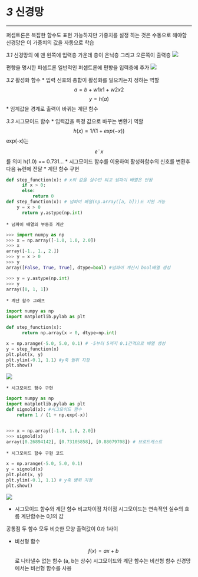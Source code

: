 # *3* 신경망
- - - -
퍼셉트론은 복잡한 함수도 표현 가능하지만 가중치를 설정 하는 것은 수동으로 해야함
신경망은 이 가중치의 값을 자동으로 학습

*3.1* 신경망의 예
맨 왼쪽에 입력층 가운데 층이 은닉층 그리고 오른쪽이 출력층
![](*3*%20%EC%8B%A0%EA%B2%BD%EB%A7%9D/bear_sketch@2x.png)

편향을 명시한 퍼셉트론
일반적인 퍼셉트론에 편향을 입력층에 추가
![](*3*%20%EC%8B%A0%EA%B2%BD%EB%A7%9D/bear_sketch@2x.png)

*3.2* 활성화 함수
       * 입력 신호의 총합이 활성화를 일으키는지 정하는 역할
$$ a = b + w1x1 + w2x2$$
$$ y = h(a) $$
	* 임계값을 경계로 출력이 바뀌는 계단 함수

*3.3* 시그모이드 함수
	* 입력값을 특정 값으로 바꾸는 변환기 역할
$$ h(x) = 1/ (1 +exp(-x)) $$ 
exp(-x)는 $$e^-x$$를 의미
h(1.0) == 0.731...
	* 시그모이드 함수를 이용하여 활성화함수의 신호를 변환후 다음 뉴런에 전달
	* 계단 함수 구현
```python
def step_function(x): # x의 값을 실수만 되고 넘파이 배열은 안됨
	  if x > 0:
	  else:
		  return 0
def step_function(x): # 넘파이 배열(np.array([a, b]))도 지원 가능
    y = x > 0
	  return y.astype(np.int)
```
	
	* 넘파이 배열의 부둥호 계산
```python
>>> import numpy as np
>>> x = np.array([-1.0, 1.0, 2.0])
>>> x
array([-1., 1., 2.])
>>> y = x > 0
>>> y
array([False, True, True], dtype=bool) #넘파이 계산시 bool배열 생성

>>> y = y.astype(np.int)
>>> y
array([0, 1, 1])
```

	* 계단 함수 그래프
```python
import numpy as np
import matplotlib.pylab as plt

def step_function(x):
	  return np.array(x > 0, dtype=np.int)

x = np.arange(-5.0, 5.0, 0.1) # -5부터 5까지 0.1간격으로 배열 생성
y = step_function(x)
plt.plot(x, y)
plt.ylim(-0.1, 1.1) #y축 범위 지정
plt.show()
```

![](*3*%20%EC%8B%A0%EA%B2%BD%EB%A7%9D/image.png)


	* 시그모이드 함수 구현
```python
import numpy as np
import matplotlib.pylab as plt
def sigmold(x): #시그모이드 함수
    return 1 / (1 + np.exp(-x))


>>> x = np.array([-1.0, 1.0, 2.0])
>>> sigmold(x)
array([0.26894142], [0.73105858], [0.88079708]) # 브로드캐스트
```
	* 시그모이드 함수 구현 코드
```python
x = np.arange(-5.0, 5.0, 0.1)
y = sigmold(x)
plt.plot(x, y)
plt.ylim(-0.1, 1.1) # y축 볌위 지정
plt.show()
```
![](*3*%20%EC%8B%A0%EA%B2%BD%EB%A7%9D/image.png)

* 시그모이드 함수와 계단 함수 비교차이점
차이점
시그모이드는 연속적인 실수의 흐름
계단함수는 0,1의 값

공통점
두 함수 모두 비슷한 모양
출력값이 0과 1사이

* 비선형 함수
$$f(x)= ax + b$$로 나타낼수 없는 함수 (a, b는 상수)
시그모이드와 계단 함수는 비선형 함수
신경망에서는 비선형 함수를 사용
